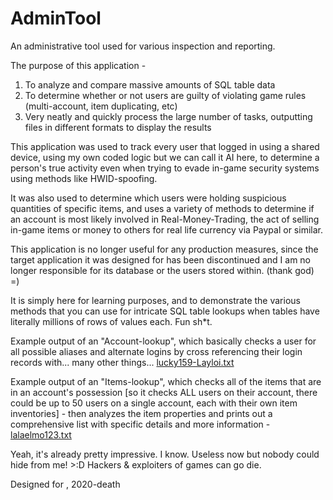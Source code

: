# AdminTool
An administrative tool used for various inspection and reporting.

The purpose of this application -
  1) To analyze and compare massive amounts of SQL table data
  2) To determine whether or not users are guilty of violating game rules (multi-account, item duplicating, etc)
  3) Very neatly and quickly process the large number of tasks, outputting files in different formats to display the results
  
This application was used to track every user that logged in using a shared device, using my own coded logic but we can call it AI here, to determine
a person's true activity even when trying to evade in-game security systems using methods like HWID-spoofing.

It was also used to determine which users were holding suspicious quantities of specific items, and uses a variety of methods to determine if an
account is most likely involved in Real-Money-Trading, the act of selling in-game items or money to others for real life currency via Paypal or similar.

This application is no longer useful for any production measures, since the target application it was designed for has been discontinued and I am no longer
responsible for its database or the users stored within. (thank god) =) 


It is simply here for learning purposes, and to demonstrate the various methods that you can use for intricate SQL table lookups when tables have literally
millions of rows of values each. Fun sh*t. 


Example output of an "Account-lookup", which basically checks a user for all possible aliases and alternate logins by cross referencing their login
records with... many other things... [lucky159-Layloi.txt](https://github.com/greatwhitesnowshark/admin-tool/files/9165338/lucky159-Layloi.txt)

Example output of an "Items-lookup", which checks all of the items that are in an account's possession [so it checks ALL users on their account, there could be up to 50 users on a single account, each with their own item inventories] - then analyzes the item properties and prints out a comprehensive list with specific details and more information - [lalaelmo123.txt](https://github.com/greatwhitesnowshark/admin-tool/files/9165347/lalaelmo123.txt)


Yeah, it's already pretty impressive. I know. Useless now but nobody could hide from me! >:D
Hackers & exploiters of games can go die.


Designed for <Specific App>, 2020-death
